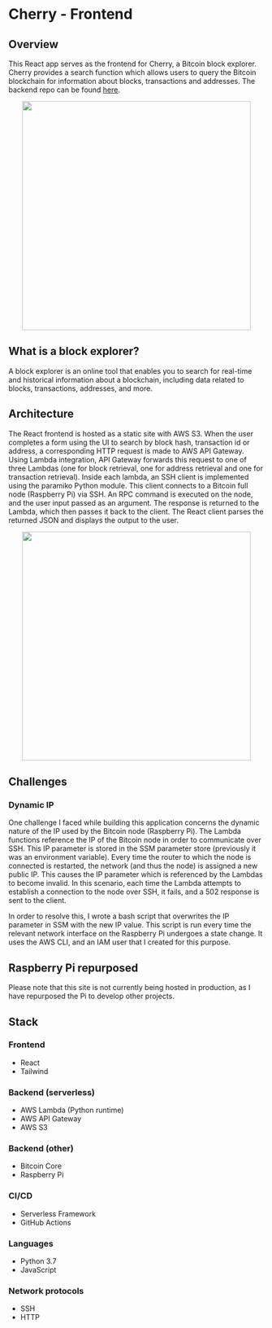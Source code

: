 # Cherry - Frontend
## Overview
This React app serves as the frontend for Cherry, a Bitcoin block explorer. Cherry provides a search function which allows users to query the Bitcoin blockchain for information about blocks, transactions and addresses. The backend repo can be found [here](https://github.com/tigeryant/cherry-lambdas/tree/main).

<p align="center">
  <img src="https://i.imgur.com/barWqhe.png" height="450px"></img>
  <p>

## What is a block explorer?
A block explorer is an online tool that enables you to search for real-time and historical information about a blockchain, including data related to blocks, transactions, addresses, and more.

## Architecture
The React frontend is hosted as a static site with AWS S3. When the user completes a form using the UI to search by block hash, transaction id or address, a corresponding HTTP request is made to AWS API Gateway. Using Lambda integration, API Gateway forwards this request to one of three Lambdas (one for block retrieval, one for address retrieval and one for transaction retrieval). Inside each lambda, an SSH client is implemented using the paramiko Python module. This client connects to a Bitcoin full node (Raspberry Pi) via SSH. An RPC command is executed on the node, and the user input passed as an argument. The response is returned to the Lambda, which then passes it back to the client. The React client parses the returned JSON and displays the output to the user.

<p align="center">
  <img src="https://i.imgur.com/HeBpmVd.png" height="450px"></img>
  <p>
  
## Challenges
### Dynamic IP
One challenge I faced while building this application concerns the dynamic nature of the IP used by the Bitcoin node (Raspberry Pi). The Lambda functions reference the IP of the Bitcoin node in order to communicate over SSH. This IP parameter is stored in the SSM parameter store (previously it was an environment variable). Every time the router to which the node is connected is restarted, the network (and thus the node) is assigned a new public IP. This causes the IP parameter which is referenced by the Lambdas to become invalid. In this scenario, each time the Lambda attempts to establish a connection to the node over SSH, it fails, and a 502 response is sent to the client.
  
In order to resolve this, I wrote a bash script that overwrites the IP parameter in SSM with the new IP value. This script is run every time the relevant network interface on the Raspberry Pi undergoes a state change. It uses the AWS CLI, and an IAM user that I created for this purpose.


## Raspberry Pi repurposed
Please note that this site is not currently being hosted in production, as I have repurposed the Pi to develop other projects.


## Stack
### Frontend
* React
* Tailwind

### Backend (serverless)
* AWS Lambda (Python runtime)
* AWS API Gateway
* AWS S3

### Backend (other)
* Bitcoin Core
* Raspberry Pi

### CI/CD
* Serverless Framework
* GitHub Actions

### Languages
* Python 3.7
* JavaScript

### Network protocols
* SSH
* HTTP

